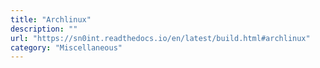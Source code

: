 ```yaml
---
title: "Archlinux"
description: ""
url: "https://sn0int.readthedocs.io/en/latest/build.html#archlinux"
category: "Miscellaneous"
---
```

